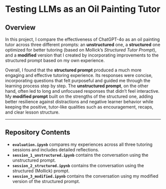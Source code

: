 # Testing LLMs as an Oil Painting Tutor

## Overview  
In this project, I compare the effectiveness of ChatGPT-4o as an oil painting tutor across three different prompts: an **unstructured** one, a **structured** one optimized for better tutoring (based on Mollick’s *Structured Tutor Prompt*), and a **modified** version that I created by incorporating improvements to the structured prompt based on my own experience.  

Overall, I found that the **structured prompt** produced a much more engaging and effective tutoring experience. Its responses were concise, incorporating questions that felt purposeful and guided me through the learning process step by step. The **unstructured prompt**, on the other hand, often led to long and unfocused responses that didn’t feel interactive. My **modified prompt** built on the strengths of the structured one, adding better resilience against distractions and negative learner behavior while keeping the positive, tutor-like qualities such as encouragement, recaps, and clear lesson structure.  

---

## Repository Contents  
- **`evaluation.ipynb`** compares my experiences across all three tutoring sessions and includes detailed reflections.  
- **`session_1_unstructured.ipynb`** contains the conversation using the unstructured prompt.  
- **`session_2_structured.ipynb`** contains the conversation using the structured (Mollick) prompt.  
- **`session_3_modified.ipynb`** contains the conversation using my modified version of the structured prompt.  